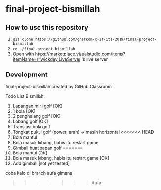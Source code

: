 # final-project-bismillah

## How to use this repository
1. `git clone https://github.com/grafkom-c-if-its-2019/final-project-bismillah`
2. `cd ~/final-project-bismillah`
3. Open with https://marketplace.visualstudio.com/items?itemName=ritwickdey.LiveServer 's live server

## Development

final-project-bismillah created by GitHub Classroom


Todo List Bismillah:
1. Lapangan mini golf [OK]
2. 1 bola [OK]
3. 2 penghalang golf [OK]
4. Lobang golf [OK]
5. Translasi bola golf
6. Tongkat pukul golf (power, arah) -> masih horizontal
<<<<<<< HEAD
7. Bola mantul
8. Bola masuk lobang, habis itu restart game
9. Gimball buat papan golf
=======
7. Bola mantul [OK]
8. Bola masuk lobang, habis itu restart game [OK]
9. Add gimball [not yet tested]

coba kalo di branch aufa gimana
>>>>>>> Aufa
